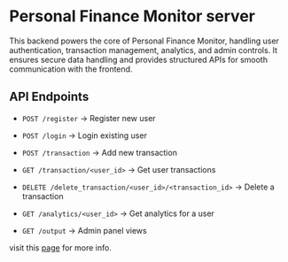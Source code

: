 # Personal Finance Monitor server

This backend powers the core of Personal Finance Monitor, handling user authentication, transaction management, analytics, and admin controls. It ensures secure data handling and provides structured APIs for smooth communication with the frontend.

## API Endpoints

- `POST /register` → Register new user

- `POST /login` → Login existing user

- `POST /transaction` → Add new transaction

- `GET /transaction/<user_id>` → Get user transactions

- `DELETE /delete_transaction/<user_id>/<transaction_id>` → Delete a transaction

- `GET /analytics/<user_id>` → Get analytics for a user

- `GET /output` → Admin panel views

visit this [page](https://github.com/chaanakyaaM/Personal_Finance_Monitor/blob/master/README.md) for more info.

